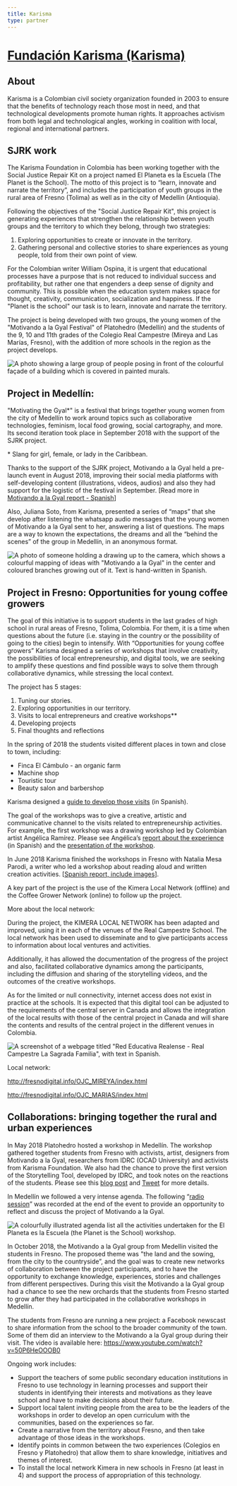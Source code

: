 ```yaml
---
title: Karisma
type: partner
---
```

# [Fundaci&oacute;n Karisma (Karisma)](https://karisma.org.co/)

## About

Karisma is a Colombian civil society organization founded in 2003 to ensure that the benefits of technology reach those most in need, and that technological developments promote human rights. It approaches activism from both legal and technological angles, working in coalition with local, regional and international partners.

## SJRK work

The Karisma Foundation in Colombia has been working together with the Social Justice Repair Kit on a project named El Planeta es la Escuela (The Planet is the School). The motto of this project is to “learn, innovate and narrate the territory”, and includes the participation of youth groups in the rural area of Fresno (Tolima) as well as in the city of Medellin (Antioquia).

Following the objectives of the "Social Justice Repair Kit", this project is generating experiences that strengthen the relationship between youth groups and the territory to which they belong, through two strategies:

1. Exploring opportunities to create or innovate in the territory.
2. Gathering personal and collective stories to share experiences as young people, told from their own point of view.

For the Colombian writer William Ospina, it is urgent that educational processes have a purpose that is not reduced to individual success and profitability, but rather one that engenders a deep sense of dignity and community. This is possible when the education system makes space for thought, creativity, communication, socialization and happiness. If the "Planet is the school" our task is to learn, innovate and narrate the territory.

The project is being developed with two groups, the young women of the "Motivando a la Gyal Festival" of Platohedro (Medellín) and the students of the 9, 10 and 11th grades of the Colegio Real Campestre (Mireya and Las Marías, Fresno), with the addition of more schools in the region as the project develops.

![A photo showing a large group of people posing in front of the colourful façade of a building which is covered in painted murals.](/images/uploads/platohedro-group-may-2018.png "Members of Platohedro, students and teachers from Fresno, and visitors from the Inclusive Design Research Centre gathered at Platohedro in Medellín, Colombian for a series of workshops in May 2018.")

## Project in Medellín:

"Motivating the Gyal*" is a festival that brings together young women from the city of Medellín to work around topics such as collaborative technologies, feminism, local food growing, social cartography, and more. Its second iteration took place in September 2018 with the support of the SJRK project.

\* Slang for girl, female, or lady in the Caribbean. 

Thanks to the support of the SJRK project, Motivando a la Gyal held a pre-launch event in August 2018, improving their social media platforms with self-developing content (illustrations, videos, audios) and also they had support for the logistic of the festival in September. [Read more in [Motivando a la Gyal report - Spanish](https://drive.google.com/file/d/1ncmOntrI6daaIYIaiKgeBAJEvC9eNs-U/view)]

Also, Juliana Soto, from Karisma, presented a series of “maps” that she develop after listening the whatsapp audio messages that the young women of Motivando a la Gyal sent to her, answering a list of questions. The maps are a way to known the expectations, the dreams and all the “behind the scenes” of the group in Medellín, in an anonymous format.

![A photo of someone holding a drawing up to the camera, which shows a colourful mapping of ideas with "Motivando a la Gyal" in the center and coloured branches growing out of it. Text is hand-written in Spanish.](/images/uploads/malg-map.jpg "A \"mind map\" as a visualization of the expectations, dreams and \"behind the scenes\" experiences of the Motivando a la Gyal organisers.")

## Project in Fresno: Opportunities for young coffee growers

The goal of this initiative is to support students in the last grades of high school in rural areas of Fresno, Tolima, Colombia. For them, it is a time when questions about the future (i.e. staying in the country or the possibility of going to the cities) begin to intensify. With “Opportunities for young coffee growers” Karisma designed a series of workshops that involve creativity, the possibilities of local entrepreneurship, and digital tools, we are seeking to amplify these questions and find possible ways to solve them through collaborative dynamics, while stressing the local context.

The project has 5 stages:

1. Tuning our stories.
2. Exploring opportunities in our territory.
3. Visits to local entrepreneurs and creative workshops\*\*
4. Developing projects
5. Final thoughts and reflections

In the spring of 2018 the students visited different places in town and close to town, including:

* Finca El Cámbulo - an organic farm
* Machine shop
* Touristic tour
* Beauty salon and barbershop

Karisma designed a [guide to develop those visits](https://docs.google.com/document/d/1vGflyG6CjiCZdibAe5vvv_C0edTYDb0HmeKkKaIu23I/edit) (in Spanish).

The goal of the workshops was to give a creative, artistic and communicative channel to the visits related to entrepreneurship activities. For example, the first workshop was a drawing workshop led by Colombian artist Angélica Ramírez. Please see Angélica’s [report about the experience](https://drive.google.com/file/d/0BxjSZthgKovfSFhaX3dGSFlNNzh2czVPdXo4OVplZ0JGcy1V/view) (in Spanish) and the [presentation of the workshop](https://drive.google.com/file/d/0BxjSZthgKovfVlZjSldFRWo0Q1NuUk8tOE1wMC1RS3hQOXpV/view).

In June 2018 Karisma finished the workshops in Fresno with Natalia Mesa Parodi, a writer who led a workshop about reading aloud and written creation activities. [[Spanish report, include images](https://drive.google.com/file/d/1ncmOntrI6daaIYIaiKgeBAJEvC9eNs-U/view)].

A key part of the project is the use of the Kimera Local Network (offline) and the Coffee Grower Network (online) to follow up the project.

More about the local network:

During the project, the KIMERA LOCAL NETWORK has been adapted and improved, using it in each of the venues of the Real Campestre School. The local network has been used to disseminate and to give participants access to information about local ventures and activities.

Additionally, it has allowed the documentation of the progress of the project and also, facilitated collaborative dynamics among the participants, including the diffusion and sharing of the storytelling videos, and the outcomes of the creative workshops.

As for the limited or null connectivity, internet access does not exist in practice at the schools. It is expected that this digital tool can be adjusted to the requirements of the central server in Canada and allows the integration of the local results with those of the central project in Canada and will share the contents and results of the central project in the different venues in Colombia.

![A screenshot of a webpage titled "Red Educativa Realense - Real Campestre La Sagrada Familia", with text in Spanish. ](/images/uploads/kimera-network.png "A screenshot of the Kimera local network site.")

Local network:

http://fresnodigital.info/OJC_MIREYA/index.html 

http://fresnodigital.info/OJC_MARIAS/index.html 

## Collaborations: bringing together the rural and urban experiences

In May 2018 Platohedro hosted a workshop in Medellín. The workshop gathered together students from Fresno with activists, artist, designers from Motivando a la Gyal, researchers from IDRC (OCAD University) and activists from Karisma Foundation. We also had the chance to prove the first version of the Storytelling Tool, developed by IDRC, and took notes on the reactions of the students. Please see this [blog post](https://karisma.org.co/el-planeta-es-la-escuela/) and [Tweet](https://twitter.com/Karisma/status/1000430535049654272) for more details.

In Medellín we followed a very intense agenda. The following “[radio session](https://drive.google.com/file/d/1XDP35Ekj8sZq9AMQ_lz8TCbLNfKmnpNV/view)” was recorded at the end of the event to provide an opportunity to reflect and discuss the project of Motivando a la Gyal. 

![A colourfully illustrated agenda list all the activities undertaken for the El Planeta es la Escuela (the Planet is the School) workshop.](/images/uploads/workshop-agenda.jpg "Workshop agenda for El Planeta es la Escuela (the Planet is the School) at Platohedro in Medellín, May 2018.")

In October 2018, the Motivando a la Gyal group from Medellin visited the students in Fresno. The proposed theme was "the land and the sowing, from the city to the countryside”, and the goal was to create new networks of collaboration between the project participants, and to have the opportunity to exchange knowledge, experiences, stories and challenges from different perspectives. During this visit the Motivando a la Gyal group had a chance to see the new orchards that the students from Fresno started to grow after they had participated in the collaborative workshops in Medellín.

The students from Fresno are running a new project: a Facebook newscast to share information from the school to the broader community of the town.  Some of them did an interview to the Motivando a la Gyal group during their visit. The video is available here:   https://www.youtube.com/watch?v=50P6HeOOOB0 

Ongoing work includes:

* Support the teachers of some public secondary education institutions in Fresno to use technology in learning processes and support their students in identifying their interests and motivations as they leave school and have to make decisions about their future.
* Support local talent inviting people from the area to be the leaders of the workshops in order to develop an open curriculum with the communities, based on the experiences so far.
* Create a narrative from the territory about Fresno, and then take advantage of those ideas in the workshops. 
* Identify points in common between the two experiences (Colegios en Fresno y Platohedro) that allow them to share knowledge, initiatives and themes of interest.
* To install the local network Kimera in new schools in Fresno (at least in 4) and support the process of appropriation of this technology.
